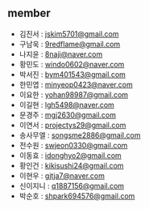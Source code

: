 ## member
- 김진서 : jskim5701@gmail.com
- 구남욱 : 9redflame@gmail.com
- 나지윤 : 8naji@naver.com
- 황민도 : windo0602@naver.com
- 박서진 : bym401543@gmail.com
- 한민엽 : minyeop0423@naver.com
- 이요한 : yohan98987@gmail.com
- 이길현 : lgh5498@naver.com
- 문경주 : mgj2630@gmail.com
- 이연서 : projectys29@gmail.com
- 송사무엘 : songsme2886@gmail.com
- 전수원 : swjeon0330@gmail.com
- 이동효 : idonghyo2@gmail.com
- 황인건 : kikisushi24@gmail.com
- 이현우 : gjtja7@naver.com
- 신이지니 : q1887156@gmail.com
- 박순호 : shpark694576@gmail.com
